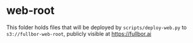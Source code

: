 # web-root

This folder holds files that will be deployed by `scripts/deploy-web.py` to `s3://fullbor-web-root`, publicly visible at https://fullbor.ai
